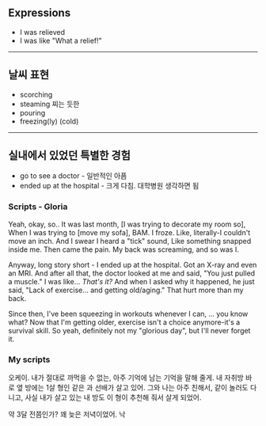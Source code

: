 ## Expressions
- I was relieved
- I was like "What a relief!"

---
## 날씨 표현
- scorching
- steaming 찌는 듯한
- pouring
- freezing(ly) (cold)

---
## 실내에서 있었던 특별한 경험
- go to see a doctor - 일반적인 아픔
- ended up at the hospital - 크게 다침. 대학병원 생각하면 됨

### Scripts - Gloria
Yeah, okay, so.. It was last month, [I was trying to decorate my room so], When I was trying to [move my sofa], BAM. I froze. Like, literally-I couldn't move an inch. And I swear I heard a "tick" sound, Like something snapped inside me. Then came the pain. My back was screaming, and so was I.

Anyway, long story short - I ended up at the hospital. Got an X-ray and even an MRI. And after all that, the doctor looked at me and said, "You just pulled a muscle." I was like... *That's it?* And when I asked why it happened, he just said, "Lack of exercise... and getting old/aging." That hurt more than my back.

Since then, I've been squeezing in workouts whenever I can, ... you know what? Now that I'm getting older, exercise isn't a choice anymore-it's a survival skill. So yeah, definitely not my "glorious day", but I'll never forget it.

### My scripts
오케이. 내가 절대로 까먹을 수 없는, 아주 기억에 남는 기억을 말해 줄게.
내 자취방 바로 옆 방에는 1살 형인 같은 과 선배가 살고 있어.
그와 나는 아주 친해서, 같이 놀러도 다니고, 사실 내가 살고 있는 내 방도 이 형이 추천해 줘서 살게 되었어.

약 3달 전쯤인가? 꽤 늦은 저녁이었어. 낙

